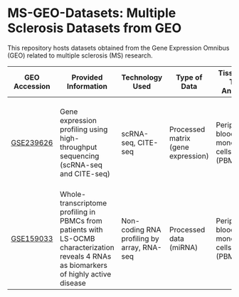 # MS-GEO-Datasets: Multiple Sclerosis Datasets from GEO
This repository hosts datasets obtained from the Gene Expression Omnibus (GEO) related to multiple sclerosis (MS) research. 


| GEO Accession | Provided Information | Technology Used | Type of Data | Tissue/Cell Type Analyzed | Specific Samples |
|---------------|----------------------|------------------|--------------|----------------------------|------------------|
| [GSE239626](GSE239626\README.md)     | Gene expression profiling using high-throughput sequencing (scRNA-seq and CITE-seq) | scRNA-seq, CITE-seq | Processed matrix (gene expression) | Peripheral blood mononuclear cells (PBMCs) | Multiple sclerosis patients treated with high-dose vitamin D and placebo |
| [GSE159033](GSE159033\README.md)     | Whole-transcriptome profiling in PBMCs from patients with LS-OCMB characterization reveals 4 RNAs as biomarkers of highly active disease | Non-coding RNA profiling by array, RNA-seq | Processed data (miRNA) | Peripheral blood mononuclear cells (PBMCs) | Multiple sclerosis patients with positive and negative LS-OCMB status |